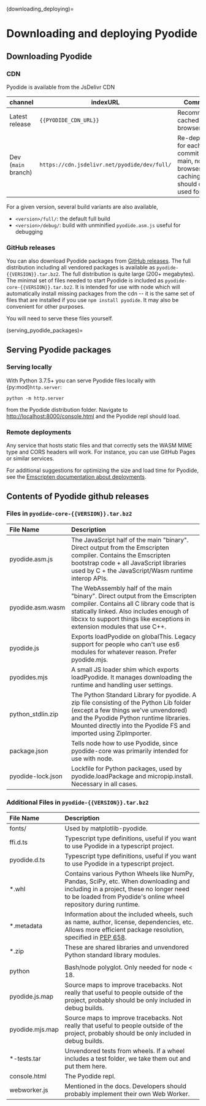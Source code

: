 (downloading_deploying)=

# Downloading and deploying Pyodide

## Downloading Pyodide

### CDN

Pyodide is available from the JsDelivr CDN

| channel             | indexURL                                     | Comments                                                                                 | REPL                                               |
| ------------------- | -------------------------------------------- | ---------------------------------------------------------------------------------------- | -------------------------------------------------- |
| Latest release      | `{{PYODIDE_CDN_URL}}`                        | Recommended, cached by the browser                                                       | [link](https://pyodide.org/en/stable/console.html) |
| Dev (`main` branch) | `https://cdn.jsdelivr.net/pyodide/dev/full/` | Re-deployed for each commit on main, no browser caching, should only be used for testing | [link](https://pyodide.org/en/latest/console.html) |

For a given version, several build variants are also available,

- `<version>/full/`: the default full build
- `<version>/debug/`: build with unminified `pyodide.asm.js` useful for debugging

### GitHub releases

You can also download Pyodide packages from [GitHub
releases](https://github.com/pyodide/pyodide/releases). The full distribution
including all vendored packages is available as `pyodide-{{VERSION}}.tar.bz2`.
The full distribution is quite large (200+ megabytes). The minimal set of files
needed to start Pyodide is included as `pyodide-core-{{VERSION}}.tar.bz2`. It is
intended for use with node which will automatically install missing packages
from the cdn -- it is the same set of files that are installed if you use `npm
install pyodide`. It may also be convenient for other purposes.

You will need to serve these files yourself.

(serving_pyodide_packages)=

## Serving Pyodide packages

### Serving locally

With Python 3.7.5+ you can serve Pyodide files locally with {py:mod}`http.server`:

```
python -m http.server
```

from the Pyodide distribution folder. Navigate to
[http://localhost:8000/console.html](http://localhost:8000/console.html) and
the Pyodide repl should load.

### Remote deployments

Any service that hosts static files and that correctly sets the WASM MIME type
and CORS headers will work. For instance, you can use GitHub Pages or similar
services.

For additional suggestions for optimizing the size and load time for Pyodide,
see the [Emscripten documentation about
deployments](https://emscripten.org/docs/compiling/Deploying-Pages.html).

## Contents of Pyodide github releases

### Files in `pyodide-core-{{VERSION}}.tar.bz2`

| File Name                 | Description
|:--------------------------|:-----------
| pyodide.asm.js            | The JavaScript half of the main "binary". Direct output from the Emscripten compiler. Contains the Emscripten bootstrap code + all JavaScript libraries used by C + the JavaScript/Wasm runtime interop APIs.
| pyodide.asm.wasm          | The WebAssembly half of the main "binary". Direct output from the Emscripten compiler. Contains all C library code that is statically linked. Also includes enough of libcxx to support things like exceptions in extension modules that use C++.
| pyodide.js                | Exports loadPyodide on globalThis. Legacy support for people who can't use es6 modules for whatever reason. Prefer pyodide.mjs.
| pyodides.mjs              | A small JS loader shim which exports loadPyodide. It manages downloading the runtime and handling user settings.
| python_stdlin.zip         | The Python Standard Library for pyodide. A zip file consisting of the Python Lib folder (except a few things we've unvendored) and the Pyodide Python runtime libraries. Mounted directly into the Pyodide FS and imported using ZipImporter.
| package.json              | Tells node how to use Pyodide, since pyodide-core was primarily intended for use with node.
| pyodide-lock.json         | Lockfile for Python packages, used by pyodide.loadPackage and micropip.install. Necessary in all cases.

### Additional Files in `pyodide-{{VERSION}}.tar.bz2`

| File Name                 | Description
|:--------------------------|:-----------
| fonts/                    | Used by matplotlib-pyodide.
| ffi.d.ts                  | Typescript type definitions, useful if you want to use Pyodide in a typescript project.
| pyodide.d.ts              | Typescript type definitions, useful if you want to use Pyodide in a typescript project.
| *.whl                     | Contains various Python Wheels like NumPy, Pandas, SciPy, etc. When downloading and including in a project, these no longer need to be loaded from Pyodide's online wheel repository during runtime.
| *.metadata                | Information about the included wheels, such as name, author, license, dependencies, etc. Allows more efficient package resolution, specified in [PEP 658](https://peps.python.org/pep-0658/).
| *.zip                     | These are shared libraries and unvendored Python standard library modules.
|                           |
| python                    | Bash/node polyglot. Only needed for node < 18.
| pyodide.js.map            | Source maps to improve tracebacks. Not really that useful to people outside of the project, probably should be only included in debug builds.
| pyodide.mjs.map           | Source maps to improve tracebacks. Not really that useful to people outside of the project, probably should be only included in debug builds.
| *-tests.tar               | Unvendored tests from wheels. If a wheel includes a test folder, we take them out and put them here.
| console.html              | The Pyodide repl.
| webworker.js              | Mentioned in the docs. Developers should probably implement their own Web Worker.
